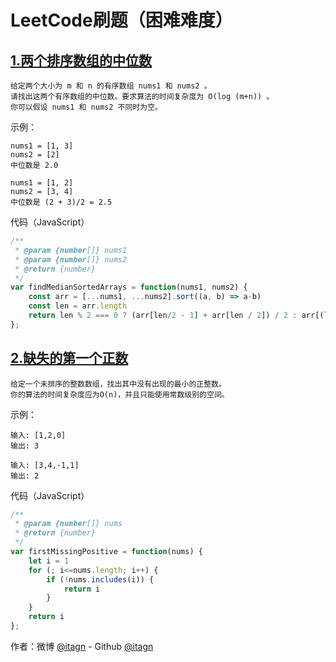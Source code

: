 ﻿# LeetCode刷题（困难难度）
## [1.两个排序数组的中位数](https://leetcode-cn.com/problems/median-of-two-sorted-arrays/description/)

    给定两个大小为 m 和 n 的有序数组 nums1 和 nums2 。
    请找出这两个有序数组的中位数。要求算法的时间复杂度为 O(log (m+n)) 。
    你可以假设 nums1 和 nums2 不同时为空。
    
示例：

    nums1 = [1, 3]
    nums2 = [2]
    中位数是 2.0
    
    nums1 = [1, 2]
    nums2 = [3, 4]
    中位数是 (2 + 3)/2 = 2.5

代码（JavaScript）
```javascript
/**
 * @param {number[]} nums1
 * @param {number[]} nums2
 * @return {number}
 */
var findMedianSortedArrays = function(nums1, nums2) {
    const arr = [...nums1, ...nums2].sort((a, b) => a-b)
    const len = arr.length
    return len % 2 === 0 ? (arr[len/2 - 1] + arr[len / 2]) / 2 : arr[(len-1) / 2] 
};
```

## [2.缺失的第一个正数](https://leetcode-cn.com/problems/first-missing-positive/description/)

    给定一个未排序的整数数组，找出其中没有出现的最小的正整数。
    你的算法的时间复杂度应为O(n)，并且只能使用常数级别的空间。

示例：

    输入: [1,2,0]
    输出: 3
    
    输入: [3,4,-1,1]
    输出: 2

代码（JavaScript）
```javascript
/**
 * @param {number[]} nums
 * @return {number}
 */
var firstMissingPositive = function(nums) {
    let i = 1
    for (; i<=nums.length; i++) {
        if (!nums.includes(i)) {
            return i
        }
    }
    return i
};
```

作者：微博 [@itagn][1] - Github [@itagn][2]

[1]: https://weibo.com/p/1005053782707172
[2]: https://github.com/itagn
